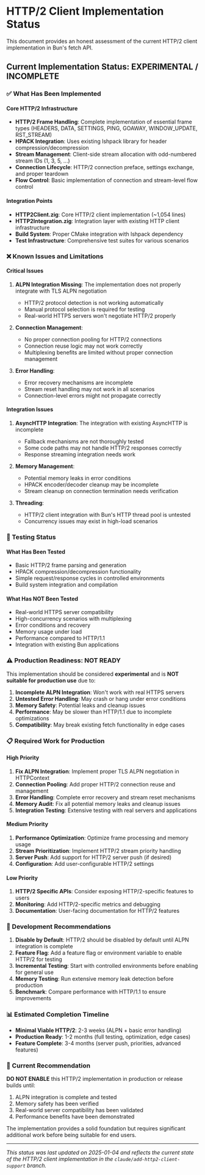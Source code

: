 # HTTP/2 Client Implementation Status

This document provides an honest assessment of the current HTTP/2 client implementation in Bun's fetch API.

## Current Implementation Status: **EXPERIMENTAL / INCOMPLETE**

### ✅ What Has Been Implemented

#### Core HTTP/2 Infrastructure
- **HTTP/2 Frame Handling**: Complete implementation of essential frame types (HEADERS, DATA, SETTINGS, PING, GOAWAY, WINDOW_UPDATE, RST_STREAM)
- **HPACK Integration**: Uses existing lshpack library for header compression/decompression
- **Stream Management**: Client-side stream allocation with odd-numbered stream IDs (1, 3, 5, ...)
- **Connection Lifecycle**: HTTP/2 connection preface, settings exchange, and proper teardown
- **Flow Control**: Basic implementation of connection and stream-level flow control

#### Integration Points
- **HTTP2Client.zig**: Core HTTP/2 client implementation (~1,054 lines)
- **HTTP2Integration.zig**: Integration layer with existing HTTP client infrastructure
- **Build System**: Proper CMake integration with lshpack dependency
- **Test Infrastructure**: Comprehensive test suites for various scenarios

### ❌ Known Issues and Limitations

#### Critical Issues
1. **ALPN Integration Missing**: The implementation does not properly integrate with TLS ALPN negotiation
   - HTTP/2 protocol detection is not working automatically
   - Manual protocol selection is required for testing
   - Real-world HTTPS servers won't negotiate HTTP/2 properly

2. **Connection Management**: 
   - No proper connection pooling for HTTP/2 connections
   - Connection reuse logic may not work correctly
   - Multiplexing benefits are limited without proper connection management

3. **Error Handling**: 
   - Error recovery mechanisms are incomplete
   - Stream reset handling may not work in all scenarios
   - Connection-level errors might not propagate correctly

#### Integration Issues
1. **AsyncHTTP Integration**: The integration with existing AsyncHTTP is incomplete
   - Fallback mechanisms are not thoroughly tested
   - Some code paths may not handle HTTP/2 responses correctly
   - Response streaming integration needs work

2. **Memory Management**: 
   - Potential memory leaks in error conditions
   - HPACK encoder/decoder cleanup may be incomplete
   - Stream cleanup on connection termination needs verification

3. **Threading**: 
   - HTTP/2 client integration with Bun's HTTP thread pool is untested
   - Concurrency issues may exist in high-load scenarios

### 🚧 Testing Status

#### What Has Been Tested
- Basic HTTP/2 frame parsing and generation
- HPACK compression/decompression functionality
- Simple request/response cycles in controlled environments
- Build system integration and compilation

#### What Has NOT Been Tested
- Real-world HTTPS server compatibility
- High-concurrency scenarios with multiplexing
- Error conditions and recovery
- Memory usage under load
- Performance compared to HTTP/1.1
- Integration with existing Bun applications

### ⚠️ Production Readiness: **NOT READY**

This implementation should be considered **experimental** and is **NOT suitable for production use** due to:

1. **Incomplete ALPN Integration**: Won't work with real HTTPS servers
2. **Untested Error Handling**: May crash or hang under error conditions
3. **Memory Safety**: Potential leaks and cleanup issues
4. **Performance**: May be slower than HTTP/1.1 due to incomplete optimizations
5. **Compatibility**: May break existing fetch functionality in edge cases

### 📋 Required Work for Production

#### High Priority
1. **Fix ALPN Integration**: Implement proper TLS ALPN negotiation in HTTPContext
2. **Connection Pooling**: Add proper HTTP/2 connection reuse and management
3. **Error Handling**: Complete error recovery and stream reset mechanisms
4. **Memory Audit**: Fix all potential memory leaks and cleanup issues
5. **Integration Testing**: Extensive testing with real servers and applications

#### Medium Priority
1. **Performance Optimization**: Optimize frame processing and memory usage
2. **Stream Prioritization**: Implement HTTP/2 stream priority handling
3. **Server Push**: Add support for HTTP/2 server push (if desired)
4. **Configuration**: Add user-configurable HTTP/2 settings

#### Low Priority
1. **HTTP/2 Specific APIs**: Consider exposing HTTP/2-specific features to users
2. **Monitoring**: Add HTTP/2-specific metrics and debugging
3. **Documentation**: User-facing documentation for HTTP/2 features

### 🔧 Development Recommendations

1. **Disable by Default**: HTTP/2 should be disabled by default until ALPN integration is complete
2. **Feature Flag**: Add a feature flag or environment variable to enable HTTP/2 for testing
3. **Incremental Testing**: Start with controlled environments before enabling for general use
4. **Memory Testing**: Run extensive memory leak detection before production
5. **Benchmark**: Compare performance with HTTP/1.1 to ensure improvements

### 📊 Estimated Completion Timeline

- **Minimal Viable HTTP/2**: 2-3 weeks (ALPN + basic error handling)
- **Production Ready**: 1-2 months (full testing, optimization, edge cases)
- **Feature Complete**: 3-4 months (server push, priorities, advanced features)

### 🎯 Current Recommendation

**DO NOT ENABLE** this HTTP/2 implementation in production or release builds until:
1. ALPN integration is complete and tested
2. Memory safety has been verified
3. Real-world server compatibility has been validated
4. Performance benefits have been demonstrated

The implementation provides a solid foundation but requires significant additional work before being suitable for end users.

---

*This status was last updated on 2025-01-04 and reflects the current state of the HTTP/2 client implementation in the `claude/add-http2-client-support` branch.*
